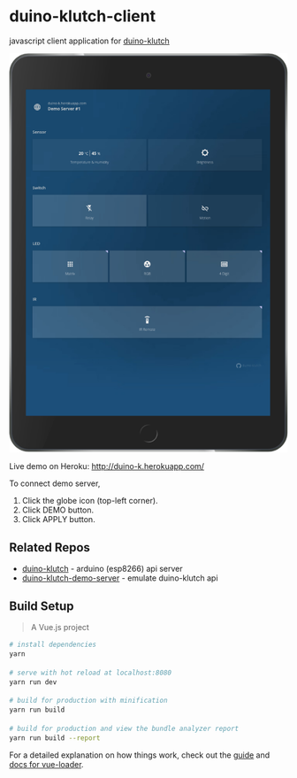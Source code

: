 # duino-klutch-client

javascript client application for [duino-klutch](https://github.com/yamorijp/duino-klutch)

<p align="center">
<img alt="dkc" src="https://raw.githubusercontent.com/yamorijp/duino-klutch-client/master/image.png" width="600" />
</p>

Live demo on Heroku:
http://duino-k.herokuapp.com/

To connect demo server, 
1. Click the globe icon (top-left corner).
1. Click DEMO button.
1. Click APPLY button.

## Related Repos

* [duino-klutch](https://github.com/duino-klutch) - arduino (esp8266) api server
* [duino-klutch-demo-server](https://github.com/duino-klutch-demo-server) - emulate duino-klutch api


## Build Setup

> A Vue.js project

``` bash
# install dependencies
yarn

# serve with hot reload at localhost:8080
yarn run dev

# build for production with minification
yarn run build

# build for production and view the bundle analyzer report
yarn run build --report
```

For a detailed explanation on how things work, check out the [guide](http://vuejs-templates.github.io/webpack/) and [docs for vue-loader](http://vuejs.github.io/vue-loader).
